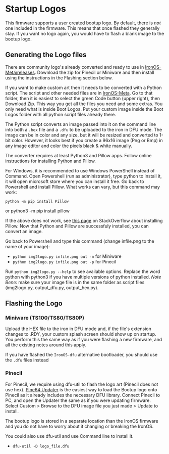 # Startup Logos

This firmware supports a user created bootup logo.
By default, there is _not_ one included in the firmware. This means that once flashed they generally stay. If you want no logo again, you would have to flash a blank image to the bootup logo. 

## Generating the Logo files

There are community logo's already converted and ready to use in [IronOS-Meta\releases](https://github.com/Ralim/IronOS-Meta/releases).
Download the zip for Pinecil or Miniware and then install using the instructions in the Flashing section below.

If you want to make custom art then it needs to be converted with a Python script. The script and other needed files are in [IronOS-Meta](https://github.com/Ralim/IronOS-Meta/). Go to that folder, then it is easiest to select the green Code button (upper right), then Download Zip. This way you get all the files you need and some extras. You only need what is inside Boot Logos. Put your custom image inside the Boot Logos folder with all python script files already there.

The Python script converts an image passed into it on the command line into both a `.hex` file and a `.dfu` to be uploaded to the iron in DFU mode. The image can be in color and any size, but it will be resized and converted to 1-bit color. However, it looks best if you create a 96x16 image (Png or Bmp) in any image editor and color the pixels black & white manually.

The converter requires at least Python3 and Pillow apps. Follow online instructions for installing Python and Pillow.

For Windows, it is recommended to use Windows PowerShell instead of Command.
Open Powershell (run as administrator), type python to install it, it will open microsoft store where you can install it free.
Go back to Powershell and install Pillow. What works can vary, but this command may work:

    python -m pip install Pillow
or 
    python3 -m pip install pillow

If the above does not work, see [this page](https://stackoverflow.com/a/20061019/6705343) on StackOverflow about installing Pillow.
Now that Python and Pillow are successfuly installed, you can convert an image.

Go back to Powershell and type this command (change infile.png to the name of your image):

- `python img2logo.py infile.png out -m`   for Miniware
- `python img2logo.py infile.png out -p`   for Pinecil

Run `python img2logo.py --help` to see available options. Replace the word python with python3 if you have multiple versions of python installed. 
_Note Bene_: make sure your image file is in the same folder as script files (img2logo.py, output_dfu.py, output_hex.py).

## Flashing the Logo

### Miniware (TS100/TS80/TS80P)

Upload the HEX file to the iron in DFU mode and, if the file's extension changes to .RDY, your custom splash screen should show up on startup.
You perform this the same way as if you were flashing a new firmware, and all the existing notes around this apply.

If you have flashed the `IronOS-dfu` alternative bootloader, you should use the `.dfu` files instead

### Pinecil

For Pinecil, we require using dfu-util to flash the logo art (Pinecil does not use hex).
[Pine64 Updater](https://github.com/pine64/pine64_updater/releases) is the easiest way to load the Bootup logo onto Pinecil as it already includes the necessary DFU library. Connect Pinecil to PC, and open the Updater the same as if you were updating firmware.
  Select Custom > Browse to the DFU image file you just made > Update to install.

The bootup logo is stored in a separate location than the IronOS firmware and you do not have to worry about it changing or breaking the IronOS.

You could also use dfu-util and use Command line to install it.

- `dfu-util -D logo_file.dfu`
